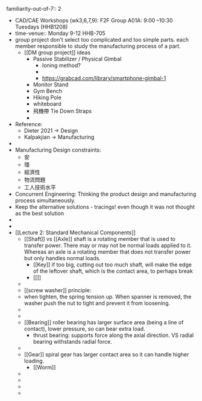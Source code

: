 familiarity-out-of-7:: 2
- CAD/CAE Workshops (wk3,6,7,9): F2F
  Group A01A: 9:00 –10:30 Tuesdays (HHB1208)
- time-venue:: Monday 9-12 HHB-705
- group project don't select too complicated and too simple parts. each member responsible to study the manufacturing process of a part.
	- [[DM group project]] ideas
		- Passive Stabilizer / Physical Gimbal
			- Ioning method?
			-
			- https://grabcad.com/library/smartphone-gimbal-1
		- Monitor Stand
		- Gym Bench
		- Hiking Pole
		- whiteboard
		- 飛機帶 Tie Down Straps
		-
- Reference:
	- Dieter 2021 -> Design
	- Kalpakjian -> Manufacturing
-
- Manufacturing Design constraints:
	- 安
	- 環
	- 經濟性
	- 物流問題
	- 工人技術水平
- Concurrent Engineering:   Thinking the product design and manufacturing process simultaneously.
- Keep the alternative solutions - tracings! even though it was not thought as the best solution
-
-
- [[Lecture 2: Standard Mechanical Components]]
	- [[Shaft]] vs [[Axle]]  shaft is a rotating member that is used to transfer power. There may or may not be normal loads applied to it. Whereas an axle is a rotating member that does not transfer power but only handles normal loads.
		- [[Key]] if too big, cutting out too much shaft, will make the edge of the leftover shaft, which is the contact area, to perhaps break
		- [[]]
	-
	- [[screw washer]] principle:
	- when tighten, the spring tension up. When spanner is removed, the washer push the nut to tight and prevent it from loosening.
	-
	-
	- [[Bearing]] roller bearing has larger surface area (being a line of contact), lower pressure, so can bear extra load.
		- thrust bearing:     supports force along the axial direction.  VS radial bearing withstands radial force.
	-
	- [[Gear]] spiral gear has larger contact area so it can handle higher loading.
		- [[Worm]]
	-
	-
	-
	-